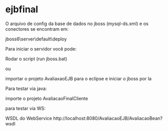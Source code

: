 # ejbfinal


O arquivo de config da base de dados no jboss (mysql-ds.xml) e os conectores se encontram em:

jboss6\server\default\deploy

Para iniciar o servidor você pode:

Rodar o script (run jboss.bat)

ou

importar o projeto AvaliaxaoEJB para o eclipse e iniciar o jboss por la

Para testar via java:

importe o projeto AvaliacaoFinalCliente

para testar via WS:

WSDL do WebService
http://localhost:8080/AvaliacaoEJB/AvaliacaoBean?wsdl
